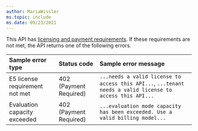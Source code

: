 ```yaml
---
author: MariaWissler
ms.topic: include
ms.date: 09/23/2021
---
```


<!-- markdownlint-disable MD041-->

This API has [licensing and payment requirements](/graph/teams-licenses). If these requirements are not met, the API returns one of the following errors.

| Sample error type                | Status code            | Sample error message                                                                                      |
|:---------------------------------|:-----------------------|:----------------------------------------------------------------------------------------------------------|
| E5 license requirement not met   | 402 (Payment Required) | `...needs a valid license to access this API...`, `...tenant needs a valid license to access this API...` |
| Evaluation capacity exceeded     | 402 (Payment Required) | `...evaluation mode capacity has been exceeded. Use a valid billing model...`                             |
